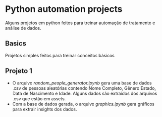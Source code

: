# Python automation projects
Alguns projetos em python feitos para treinar automação de tratamento e análise de dados.

## Basics
Projetos simples feitos para treinar conceitos básicos

## Projeto 1
- O arquivo *random_people_generator.ipynb* gera uma base de dados .csv de pessoas aleatórias contendo Nome Completo, Gênero Estado, Data de Nascimento e Idade. Alguns dados são extraídos dos arquivos .csv que estão em assets.
- Com a base de dados gerada, o arquivo *graphics.ipynb* gera gráficos para extrair insights dos dados.  

